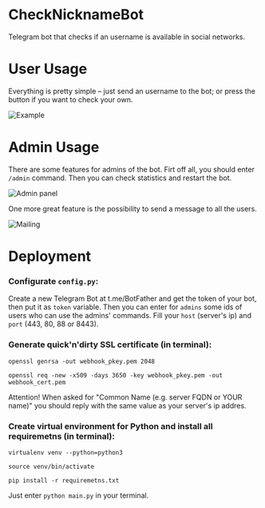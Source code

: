 # CheckNicknameBot
Telegram bot that checks if an username is available in social networks.

# User Usage

Everything is pretty simple – just send an username to the bot; or press the button if you want to check your own.

![Example](https://github.com/adreex/CheckNicknameBot/blob/master/resources/example_en.png)

# Admin Usage

There are some features for admins of the bot. Firt off all, you should enter `/admin` command. Then you can check statistics and restart the bot.

![Admin panel](https://github.com/adreex/CheckNicknameBot/blob/master/resources/readme_admin.png)

One more great feature is the possibility to send a message to all the users.

![Mailing](https://github.com/adreex/CheckNicknameBot/blob/master/resources/readme_mailing.png)

# Deployment

### Configurate `config.py`:

Create a new Telegram Bot at t.me/BotFather and get the token of your bot, then put it as `token` variable.
Then you can enter for `admins` some ids of users who can use the admins' commands.
Fill your `host` (server's ip) and `port` (443, 80, 88 or 8443).

### Generate quick'n'dirty SSL certificate (in terminal):

`openssl genrsa -out webhook_pkey.pem 2048`

`openssl req -new -x509 -days 3650 -key webhook_pkey.pem -out webhook_cert.pem`

Attention! When asked for "Common Name (e.g. server FQDN or YOUR name)" you should reply with the same value as your server's ip addres.

### Create virtual environment for Python and install all requiremetns (in terminal):

`virtualenv venv --python=python3`

`source venv/bin/activate`

`pip install -r requiremetns.txt`

Just enter `python main.py` in your terminal.
